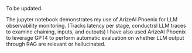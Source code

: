 To be updated.  

The jupyter notebook demonstrates my use of ArizeAI Phoenix for LLM observability monitoring. (Tracks latency per stage, conductrsl LLM traces to examine chaining, inputs, and outputs) 
I have also used ArizeAI Phoenix to leverage GPT4 to perform automatic evaluation on whether LLM output through RAG are relevant or hallucinated. 

